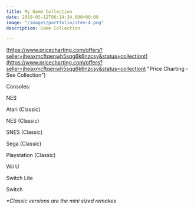 ```yaml
---
title: My Game Collection
date: 2019-05-12T06:14:34.000+00:00
image: "/images/portfolio/item-4.png"
description: Game Collection

---
```

[https://www.pricecharting.com/offers?seller=jheaxmcftqenwh5sqg6k6nzcsy&status=collectiont](https://www.pricecharting.com/offers?seller=jheaxmcftqenwh5sqg6k6nzcsy&status=collectiont "Price Charting - See Collection")

Consoles:

NES

Atari (Classic)

NES (Classic)

SNES (Classic)

Sega (Classic)

Playstation (Classic) 

Wii U

Switch Lite

Switch

_*Classic versions are the mini sized remakes_